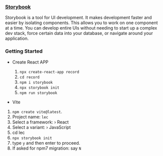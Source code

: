 ### [Storybook](https://storybook.js.org/)

Storybook is a tool for UI development. It makes development faster and easier by isolating components. This allows you to work on one component at a time. You can develop entire UIs without needing to start up a complex dev stack, force certain data into your database, or navigate around your application.

### Getting Started

- Create React APP
  1. `npx create-react-app record`
  2. `cd record`
  3. `npm i storybook`
  4. `npx storybook init`
  5. `npm run storybook`

- Vite
1. `npm create vite@latest`.
2. Project name: `lec`
3. Select a framework: › React
4. Select a variant: › JavaScript
5. cd lec
6. `npx storybook init`
7. type `y` and then enter to proceed.
8. If asked for npm7 migration: say `N`
